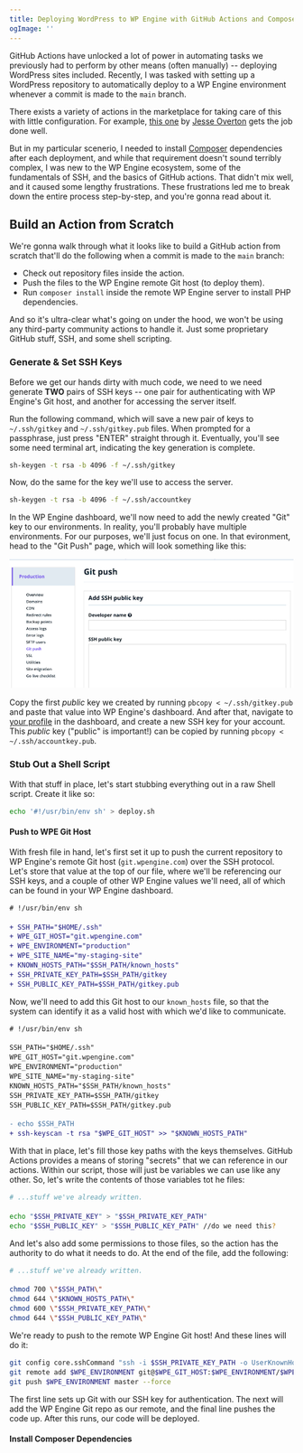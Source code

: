 ```yaml
---
title: Deploying WordPress to WP Engine with GitHub Actions and Composer
ogImage: ''
---
```


GitHub Actions have unlocked a lot of power in automating tasks we previously had to perform by other means (often manually) -- deploying WordPress sites included. Recently, I was tasked with setting up a WordPress repository to automatically deploy to a WP Engine environment whenever a commit is made to the `main` branch.

There exists a variety of actions in the marketplace for taking care of this with little configuration. For example, [this one](https://github.com/jovrtn/github-action-wpengine-git-deploy) by [Jesse Overton](https://ovrtn.com/) gets the job done well.

But in my particular scenerio, I needed to install [Composer](https://getcomposer.org/) dependencies after each deployment, and while that requirement doesn't sound terribly complex, I was new to the WP Engine ecosystem, some of the fundamentals of SSH, and the basics of GitHub actions. That didn't mix well, and it caused some lengthy frustrations. These frustrations led me to break down the entire process step-by-step, and you're gonna read about it.

## Build an Action from Scratch

We're gonna walk through what it looks like to build a GitHub action from scratch that'll do the following when a commit is made to the `main` branch:

* Check out repository files inside the action.
* Push the files to the WP Engine remote Git host (to deploy them).
* Run `composer install` inside the remote WP Engine server to install PHP dependencies.

And so it's ultra-clear what's going on under the hood, we won't be using any third-party community actions to handle it. Just some proprietary GitHub stuff, SSH, and some shell scripting.

### Generate & Set SSH Keys

Before we get our hands dirty with much code, we need to we need generate **TWO** pairs of SSH keys -- one pair for authenticating with WP Engine's Git host, and another for accessing the server itself.

Run the following command, which will save a new pair of keys to `~/.ssh/gitkey` and `~/.ssh/gitkey.pub` files. When prompted for a passphrase, just press "ENTER" straight through it. Eventually, you'll see some need terminal art, indicating the key generation is complete.

```sh
sh-keygen -t rsa -b 4096 -f ~/.ssh/gitkey
```

Now, do the same for the key we'll use to access the server.

```sh
sh-keygen -t rsa -b 4096 -f ~/.ssh/accountkey
```

In the WP Engine dashboard, we'll now need to add the newly created "Git" key to our environments. In reality, you'll probably have multiple environments. For our purposes, we'll just focus on one. In that evironment, head to the "Git Push" page, which will look something like this:

![WP Engine Git Push Settings](./git-push-settings.jpg)

Copy the first _public_ key we created by running `pbcopy < ~/.ssh/gitkey.pub` and paste that value into WP Engine's dashboard. And after that, navigate to [your profile](https://my.wpengine.com/ssh_keys) in the dashboard, and create a new SSH key for your account. This _public_ key ("public" is important!) can be copied by running `pbcopy < ~/.ssh/accountkey.pub`.

### Stub Out a Shell Script

With that stuff in place, let's start stubbing everything out in a raw Shell script. Create it like so:

```sh
echo '#!/usr/bin/env sh' > deploy.sh
```

#### Push to WPE Git Host

With fresh file in hand, let's first set it up to push the current repository to WP Engine's remote Git host (`git.wpengine.com`) over the SSH protocol. Let's store that value at the top of our file, where we'll be referencing our SSH keys, and a couple of other WP Engine values we'll need, all of which can be found in your WP Engine dashboard.

```diff
# !/usr/bin/env sh

+ SSH_PATH="$HOME/.ssh"
+ WPE_GIT_HOST="git.wpengine.com"
+ WPE_ENVIRONMENT="production"
+ WPE_SITE_NAME="my-staging-site"
+ KNOWN_HOSTS_PATH="$SSH_PATH/known_hosts"
+ SSH_PRIVATE_KEY_PATH=$SSH_PATH/gitkey
+ SSH_PUBLIC_KEY_PATH=$SSH_PATH/gitkey.pub
```

Now, we'll need to add this Git host to our `known_hosts` file, so that the system can identify it as a valid host with which we'd like to communicate.

```diff
# !/usr/bin/env sh

SSH_PATH="$HOME/.ssh"
WPE_GIT_HOST="git.wpengine.com"
WPE_ENVIRONMENT="production"
WPE_SITE_NAME="my-staging-site"
KNOWN_HOSTS_PATH="$SSH_PATH/known_hosts"
SSH_PRIVATE_KEY_PATH=$SSH_PATH/gitkey
SSH_PUBLIC_KEY_PATH=$SSH_PATH/gitkey.pub

- echo $SSH_PATH
+ ssh-keyscan -t rsa "$WPE_GIT_HOST" >> "$KNOWN_HOSTS_PATH"
```

With that in place, let's fill those key paths with the keys themselves. GitHub Actions provides a means of storing "secrets" that we can reference in our actions. Within our script, those will just be variables we can use like any other. So, let's write the contents of those variables tot he files:

```sh
# ...stuff we've already written.

echo "$SSH_PRIVATE_KEY" > "$SSH_PRIVATE_KEY_PATH"
echo "$SSH_PUBLIC_KEY" > "$SSH_PUBLIC_KEY_PATH" //do we need this?
```

And let's also add some permissions to those files, so the action has the authority to do what it needs to do. At the end of the file, add the following:

```sh
# ...stuff we've already written.

chmod 700 \"$SSH_PATH\"
chmod 644 \"$KNOWN_HOSTS_PATH\"
chmod 600 \"$SSH_PRIVATE_KEY_PATH\"
chmod 644 \"$SSH_PUBLIC_KEY_PATH\"
```

We're ready to push to the remote WP Engine Git host! And these lines will do it:

```sh
git config core.sshCommand "ssh -i $SSH_PRIVATE_KEY_PATH -o UserKnownHostsFile=$KNOWN_HOSTS_PATH"
git remote add $WPE_ENVIRONMENT git@$WPE_GIT_HOST:$WPE_ENVIRONMENT/$WPE_SITE_NAME.git
git push $WPE_ENVIRONMENT master --force
```

The first line sets up Git with our SSH key for authentication. The next will add the WP Engine Git repo as our remote, and the final line pushes the code up. After this runs, our code will be deployed.

#### Install Composer Dependencies

